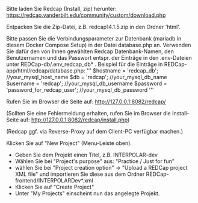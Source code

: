 Bitte laden Sie Redcap (Install, zip) herunter:
https://redcap.vanderbilt.edu/community/custom/download.php

Entpacken Sie die Zip-Datei, z.B. redcap14.1.5.zip in den Ordner 'html'.

Bitte passen Sie die Verbindungsparameter zur Datenbank (mariadb in diesem Docker Compose Setup) in der Datei database.php an. Verwenden Sie dafür den von Ihnen gewählten Redcap Datenbank-Namen, den Benutzernamen und das Passwort entspr. der Einträge in den .env-Dateien unter REDCap-db/.env_redcap_db* .
Beispiel für die Einträge in REDCap-app/html/redcap/database.php:
'''
$hostname   = 'redcap_db';	//your_mysql_host_name
$db         = 'redcap'; 	//your_mysql_db_name
$username   = 'redcap'; 	//your_mysql_db_username
$password   = 'password_for_redcap_user'; 	//your_mysql_db_password
'''

Rufen Sie im Browser die Seite auf: http://127.0.0.1:8082/redcap/

(Sollten Sie eine Fehlermeldung erhalten, rufen Sie im Browser die Install-Seite auf: http://127.0.0.1:8082/redcap/install.php)

(Redcap ggf. via Reverse-Proxy auf dem Client-PC verfügbar machen.)

Klicken Sie auf "New Project" (Menu-Leiste oben).
  * Geben Sie dem Projekt einen Titel, z.B. INTERPOLAR-dev
  * Wählen Sie bei "Project's purpose" aus: "Practice / Just for fun"
  * wählen Sie bei "Project creation option" -> "Upload a REDCap project XML file" und importieren Sie diese aus dem Ordner REDCap-frontend/INTERPOLARDev*.xml
  * Klicken Sie auf "Create Project"
  * Unter "My Projects" einscheint nun das angelegte Projekt.
